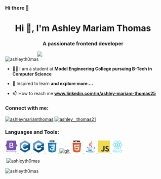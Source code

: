 ### Hi there 👋

<h1 align="center">Hi 👋, I'm Ashley Mariam Thomas</h1>
<h3 align="center">A passionate frontend developer</h3>
<img align="right" width="400" src="https://t4.ftcdn.net/jpg/03/14/06/67/360_F_314066785_uAOxjZqdroS7cliA0AXdpkDMx2HcCpUw.jpg">
<p align="left"> <img src="https://komarev.com/ghpvc/?username=ashleyth0mas&label=Profile%20views&color=0e75b6&style=flat" alt="ashleyth0mas" /> </p>

- 👨‍💻 I am a student at **Model Engineering College pursuing B-Tech in Computer Science**

- 🌱 Inspired to learn **and explore more....**

- 📫 How to reach me **www.linkedin.com/in/ashley-mariam-thomas25**

<h3 align="left">Connect with me:</h3>
<p align="left">
<a href="https://linkedin.com/in/ashleymariamthomas" target="blank"><img align="center" src="https://raw.githubusercontent.com/rahuldkjain/github-profile-readme-generator/master/src/images/icons/Social/linked-in-alt.svg" alt="ashleymariamthomas" height="30" width="40" /></a>
<a href="https://instagram.com/ashley__thomas21" target="blank"><img align="center" src="https://raw.githubusercontent.com/rahuldkjain/github-profile-readme-generator/master/src/images/icons/Social/instagram.svg" alt="ashley__thomas21" height="30" width="40" /></a>
</p>

<h3 align="left">Languages and Tools:</h3>
<p align="left"> <a href="https://getbootstrap.com" target="_blank" rel="noreferrer"> <img src="https://raw.githubusercontent.com/devicons/devicon/master/icons/bootstrap/bootstrap-plain-wordmark.svg" alt="bootstrap" width="40" height="40"/> </a> <a href="https://www.cprogramming.com/" target="_blank" rel="noreferrer"> <img src="https://raw.githubusercontent.com/devicons/devicon/master/icons/c/c-original.svg" alt="c" width="40" height="40"/> </a> <a href="https://www.w3schools.com/cpp/" target="_blank" rel="noreferrer"> <img src="https://raw.githubusercontent.com/devicons/devicon/master/icons/cplusplus/cplusplus-original.svg" alt="cplusplus" width="40" height="40"/> </a> <a href="https://www.w3schools.com/css/" target="_blank" rel="noreferrer"> <img src="https://raw.githubusercontent.com/devicons/devicon/master/icons/css3/css3-original-wordmark.svg" alt="css3" width="40" height="40"/> </a> <a href="https://git-scm.com/" target="_blank" rel="noreferrer"> <img src="https://www.vectorlogo.zone/logos/git-scm/git-scm-icon.svg" alt="git" width="40" height="40"/> </a> <a href="https://www.w3.org/html/" target="_blank" rel="noreferrer"> <img src="https://raw.githubusercontent.com/devicons/devicon/master/icons/html5/html5-original-wordmark.svg" alt="html5" width="40" height="40"/> </a> <a href="https://www.java.com" target="_blank" rel="noreferrer"> <img src="https://raw.githubusercontent.com/devicons/devicon/master/icons/java/java-original.svg" alt="java" width="40" height="40"/> </a> <a href="https://developer.mozilla.org/en-US/docs/Web/JavaScript" target="_blank" rel="noreferrer"> <img src="https://raw.githubusercontent.com/devicons/devicon/master/icons/javascript/javascript-original.svg" alt="javascript" width="40" height="40"/> </a> <a href="https://reactjs.org/" target="_blank" rel="noreferrer"> <img src="https://raw.githubusercontent.com/devicons/devicon/master/icons/react/react-original-wordmark.svg" alt="react" width="40" height="40"/> </a> </p>

<p>&nbsp;<img align="center" src="https://github-readme-stats.vercel.app/api?username=ashleyth0mas&show_icons=true&locale=en" alt="ashleyth0mas" /></p>

<p><img align="center" src="https://github-readme-streak-stats.herokuapp.com/?user=ashleyth0mas&" alt="ashleyth0mas" /></p>
